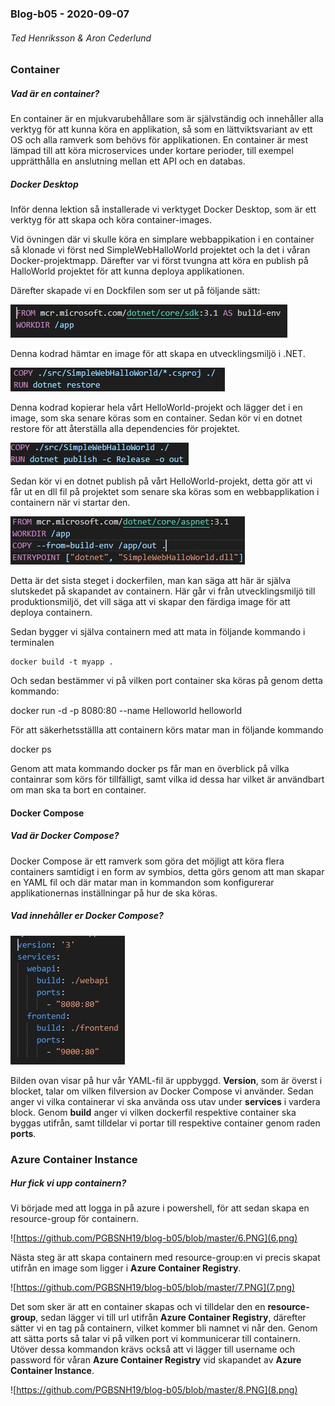 ### Blog-b05 - 2020-09-07

###### Ted Henriksson & Aron Cederlund

### Container

##### Vad är en container?

En container är en mjukvarubehållare som är självständig och innehåller alla verktyg för att kunna köra en applikation, så som en lättviktsvariant av ett OS och alla ramverk som behövs för applikationen. En container är mest lämpad till att köra microservices under kortare perioder, till exempel upprätthålla en anslutning mellan ett API och en databas.

##### Docker Desktop

Inför denna lektion så installerade vi verktyget Docker Desktop, som är ett verktyg för att skapa och köra container-images.

Vid övningen där vi skulle köra en simplare webbappikation i en container så klonade vi först ned SimpleWebHalloWorld projektet  och la det i våran Docker-projektmapp. Därefter var vi först tvungna att köra en publish på HalloWorld projektet för att kunna deploya applikationen.

Därefter skapade vi en Dockfilen som ser ut på följande sätt: 

![Alt](1.png) 

Denna kodrad hämtar en image för att skapa en utvecklingsmiljö i .NET.



![alt](2.png) 

Denna kodrad kopierar hela vårt HelloWorld-projekt och lägger det i en image, som ska senare köras som en container. Sedan kör vi en dotnet restore för att återställa alla dependencies för projektet.



![alt](3.png) 

Sedan kör vi en dotnet publish på vårt HelloWorld-projekt, detta gör att vi får ut en dll fil på projektet som senare ska köras som en webbapplikation i containern när vi startar den.

![alt](4.png)  

Detta är det sista steget i dockerfilen, man kan säga att här är själva slutskedet på skapandet av containern. Här går vi från utvecklingsmiljö till produktionsmiljö, det vill säga att vi skapar den färdiga image för att deploya containern.



Sedan bygger vi själva containern med att mata in följande kommando i terminalen

```
docker build -t myapp .
```

Och sedan bestämmer vi på vilken port container ska köras på genom detta kommando:

docker run -d -p 8080:80 --name Helloworld helloworld

För att säkerhetsställla att containern körs matar man in följande kommando

docker ps

Genom att mata kommando docker ps får man en överblick på vilka containrar som körs för tillfälligt, samt vilka id dessa har vilket är användbart om man ska ta bort en container. 

#### Docker Compose

##### Vad är Docker Compose?

Docker Compose är ett ramverk som göra det möjligt att köra flera containers samtidigt i en form av symbios, detta görs genom att man skapar en YAML fil och där matar man in kommandon som konfigurerar applikationernas inställningar på hur de ska köras.

##### Vad innehåller er Docker Compose?

 ![alt](dockercompose.png) 

Bilden ovan visar på hur vår YAML-fil är uppbyggd. **Version**, som är överst i blocket, talar om vilken filversion av Docker Compose vi använder. Sedan anger vi vilka containerar vi ska använda oss utav under **services** i vardera block. Genom **build** anger vi vilken dockerfil respektive container ska byggas utifrån, samt tilldelar vi portar till respektive container genom raden **ports**.

### Azure Container Instance

##### Hur fick vi upp containern?

Vi började med att logga in på azure i powershell, för att sedan skapa en resource-group för containern.

![https://github.com/PGBSNH19/blog-b05/blob/master/6.PNG](6.png) 

Nästa steg är att skapa containern med resource-group:en vi precis skapat utifrån en image som ligger i **Azure Container Registry**.

![https://github.com/PGBSNH19/blog-b05/blob/master/7.PNG](7.png)

Det som sker är att en container skapas och vi tilldelar den en **resource-group**, sedan lägger vi till url utifrån **Azure Container Registry**, därefter sätter vi en tag på containern, vilket kommer bli namnet vi når den. Genom att sätta ports så talar vi på vilken port vi kommunicerar till containern. Utöver dessa kommandon krävs också att vi lägger till username och password för våran **Azure Container Registry** vid skapandet av **Azure Container Instance**.



![https://github.com/PGBSNH19/blog-b05/blob/master/8.PNG](8.png)



